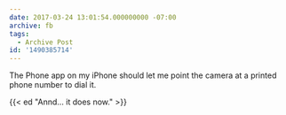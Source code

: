 ```yaml
---
date: 2017-03-24 13:01:54.000000000 -07:00
archive: fb
tags: 
  - Archive Post
id: '1490385714'
---
```


The Phone app on my iPhone should let me point the camera at a printed phone number to dial it.

{{< ed "Annd… it does now." >}}

